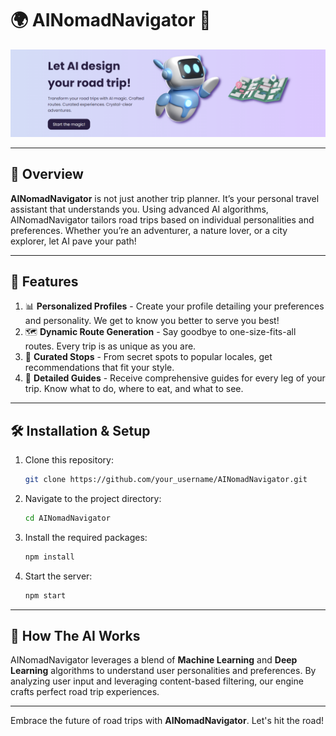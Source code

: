 # 🌍 AINomadNavigator 🚗

![Banner](client/src/assets/banner-shellhacks.png)

---

## 🌟 Overview

**AINomadNavigator** is not just another trip planner. It’s your personal travel assistant that understands you. Using advanced AI algorithms, AINomadNavigator tailors road trips based on individual personalities and preferences. Whether you’re an adventurer, a nature lover, or a city explorer, let AI pave your path!

---

## 🚀 Features

1. 📊 **Personalized Profiles** - Create your profile detailing your preferences and personality. We get to know you better to serve you best!
2. 🗺️ **Dynamic Route Generation** - Say goodbye to one-size-fits-all routes. Every trip is as unique as you are.
3. 📍 **Curated Stops** - From secret spots to popular locales, get recommendations that fit your style.
4. 📓 **Detailed Guides** - Receive comprehensive guides for every leg of your trip. Know what to do, where to eat, and what to see.
---

## 🛠️ Installation & Setup

1. Clone this repository:
    ```bash
    git clone https://github.com/your_username/AINomadNavigator.git
    ```
2. Navigate to the project directory:
    ```bash
    cd AINomadNavigator
    ```
3. Install the required packages:
    ```bash
    npm install
    ```
4. Start the server:
    ```bash
    npm start
    ```

---

## 🤖 How The AI Works

AINomadNavigator leverages a blend of **Machine Learning** and **Deep Learning** algorithms to understand user personalities and preferences. By analyzing user input and leveraging content-based filtering, our engine crafts perfect road trip experiences.


---

Embrace the future of road trips with **AINomadNavigator**. Let's hit the road!

